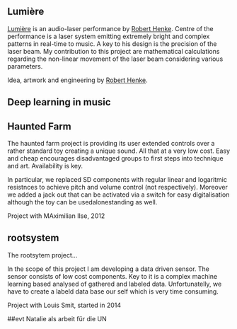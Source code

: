 <!---
#headline
##headline
###headline

Iwant to *emaphasie* that i cant __spell__.

lets make a list

* one lsit.
* two lists.
* three lists.

cant belive is does work

1. bla
2. bl 
3. bl

and last a link to [wikipedia](http://en.wikipedia.org/wiki/Main_Page)

Plus a piece of code

	sudo apt-get install grup-costomizer
-->

## Lumi&egrave;re 

[Lumi&egrave;re](http://roberthenke.com/concerts/lumiere.html) is an audio-laser performance by [Robert Henke](http://roberthenke.com/).
Centre of the performance is a laser system emitting extremely bright and complex patterns in real-time to music. A key to his design is the precision of the laser beam. My contribution to this project are mathematical calculations regarding the non-linear movement of the laser beam considering various parameters. 

Idea, artwork and engineering by [Robert Henke](http://roberthenke.com/).

## Deep learning in music


## Haunted Farm 

The haunted farm project is providing its user extended controls over a rather standard toy creating a  unique sound. All that at a very low cost. Easy and cheap encourages disadvantaged groups to first steps into technique and art. Availability is key. 

In particular, we replaced SD components with regular linear and logaritmic resistnces to achieve pitch and volume control (not respectively). Moreover we added a jack out that can be activated via a switch for easy digitalisation although the toy can be usedalonestanding as well.

Project with MAximilian Ilse, 2012

## rootsystem

The rootsytem project...

In the scope of this project I am developing a data driven sensor. The sensor consists of low cost components. Key to it is a complex machine learning based analysed of gathered and labeled data. Unfortunatelly, we have to create a labeld data base our self which is very time consuming. 

Project with Louis Smit, started in 2014

##evt Natalie als arbeit für die UN
